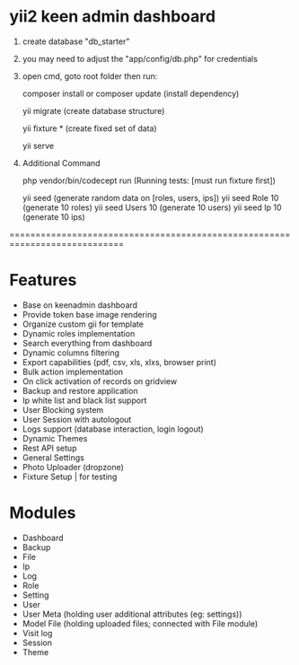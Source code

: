 # yii2 keen admin dashboard
1) create database "db_starter"
2) you may need to adjust the "app/config/db.php" for credentials
3) open cmd, goto root folder then run:

	composer install or composer update (install dependency)
	
	yii migrate (create database structure)

	yii fixture * (create fixed set of data)
	
	yii serve

4) Additional Command

	php vendor/bin/codecept run (Running tests: [must run fixture first])

	yii seed (generate random data on [roles, users, ips])
	yii seed Role 10 (generate 10 roles)
	yii seed Users 10 (generate 10 users)
	yii seed Ip 10 (generate 10 ips)

============================================================================


# Features
* Base on keenadmin dashboard
* Provide token base image rendering
* Organize custom gii for template
* Dynamic roles implementation
* Search everything from dashboard
* Dynamic columns filtering
* Export capabilities (pdf, csv, xls, xlxs, browser print)
* Bulk action implementation
* On click activation of records on gridview
* Backup and restore application
* Ip white list and black list support
* User Blocking system
* User Session with autologout
* Logs support (database interaction, login logout)
* Dynamic Themes
* Rest API setup
* General Settings
* Photo Uploader (dropzone)
* Fixture Setup | for testing

# Modules
* Dashboard
* Backup
* File
* Ip
* Log
* Role
* Setting
* User
* User Meta (holding user additional attributes (eg: settings))
* Model File (holding uploaded files; connected with File module)
* Visit log
* Session
* Theme
